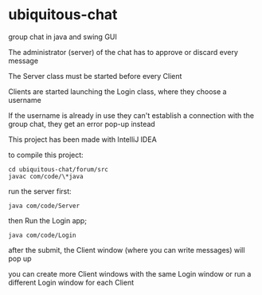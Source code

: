 # ubiquitous-chat
group chat in java and swing GUI

The administrator (server) of the chat has to approve or discard every message

The Server class must be started before every Client

Clients are started launching the Login class, where they choose a username

If the username is already in use they can't establish a connection with the 
group chat, they get an error pop-up instead

This project has been made with IntelliJ IDEA

to compile this project:

~~~
cd ubiquitous-chat/forum/src
javac com/code/\*java
~~~

run the server first:

~~~
java com/code/Server
~~~

then Run the Login app;

~~~
java com/code/Login
~~~

after the submit, the Client window (where you can write messages) will pop up

you can create more Client windows with the same Login window
or run a different Login window for each Client
